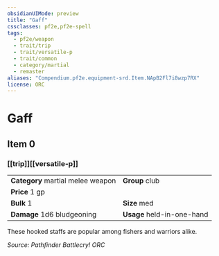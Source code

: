 ```yaml
---
obsidianUIMode: preview
title: "Gaff"
cssclasses: pf2e,pf2e-spell
tags:
  - pf2e/weapon
  - trait/trip
  - trait/versatile-p
  - trait/common
  - category/martial
  - remaster
aliases: "Compendium.pf2e.equipment-srd.Item.NApB2Fl7i8wzp7RX"
license: ORC
---
```

# Gaff
## Item 0
### [[trip]][[versatile-p]]

|  |  |
| -- | -- |
| **Category** martial melee weapon | **Group** club |
| **Price** 1 gp |  |
| **Bulk** 1 | **Size** med |
| **Damage** 1d6 bludgeoning  | **Usage** held-in-one-hand |



These hooked staffs are popular among fishers and warriors alike.

*Source: Pathfinder Battlecry!*
*ORC*